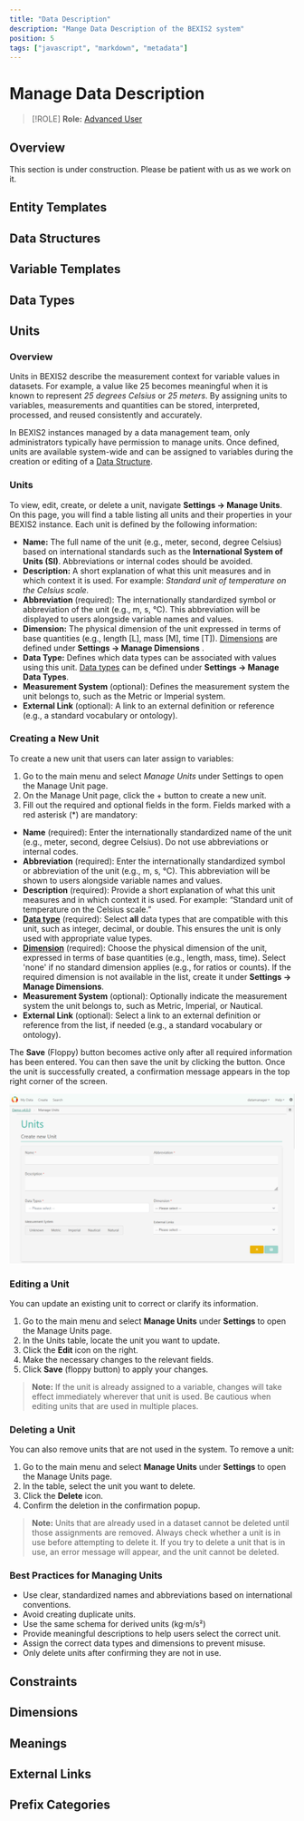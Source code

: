 ```yaml
---
title: "Data Description"
description: "Mange Data Description of the BEXIS2 system"
position: 5
tags: ["javascript", "markdown", "metadata"]
---
```


# Manage Data Description

>[!ROLE]
>__Role:__ [Advanced User](../docs/General/#roles)

## Overview

This section is under construction. Please be patient with us as we work on it.

## Entity Templates
## Data Structures
## Variable Templates
## Data Types
## Units
### Overview

Units in BEXIS2 describe the measurement context for variable values in datasets.  For example, a value like 25 becomes meaningful when it is known to represent *25 degrees Celsius* or *25 meters*.  By assigning units to variables, measurements and quantities can be stored, interpreted, processed, and reused consistently and accurately.

In BEXIS2 instances managed by a data management team, only administrators typically have permission to manage units.  Once defined, units are available system-wide and can be assigned to variables during the creation or editing of a [Data Structure](Dataset.md#datda-structure).



### Units
To view, edit, create, or delete a unit, navigate __Settings -> Manage Units__. On this page, you will find a table listing all units and their properties in your BEXIS2 instance. Each unit is defined by the following information:

* __Name:__ The full name of the unit (e.g., meter, second, degree Celsius) based on international standards such as the __International System of Units (SI)__. Abbreviations or internal codes should be avoided.
* __Description:__ A short explanation of what this unit measures and in which context it is used. For example: *Standard unit of temperature on the Celsius scale.*
* __Abbreviation__ (required): The internationally standardized symbol or abbreviation of the unit (e.g., m, s, °C). This abbreviation will be displayed to users alongside variable names and values.
* __Dimension:__ The physical dimension of the unit expressed in terms of base quantities (e.g., length [L], mass [M], time [T]). [Dimensions](#dimensions) are defined under __Settings -> Manage Dimensions__ .
* __Data Type:__ Defines which data types can be associated with values using this unit. [Data types](#data-types) can be defined under __Settings -> Manage Data Types__.
* __Measurement System__ (optional): Defines the measurement system the unit belongs to, such as the Metric or Imperial system.
* __External Link__ (optional): A link to an external definition or reference (e.g., a standard vocabulary or ontology).



### Creating a New Unit

To create a new unit that users can later assign to variables:
1. Go to the main menu and select  *Manage Units* under Settings to open the Manage Unit page.
2. On the Manage Unit page, click the + button to create a new unit.
3. Fill out the required and optional fields in the form. Fields marked with a red asterisk (*) are mandatory:
* __Name__ (required): Enter the internationally standardized name of the unit (e.g., meter, second, degree Celsius). Do not use abbreviations or internal codes.
* __Abbreviation__ (required): Enter the internationally standardized symbol or abbreviation of the unit (e.g., m, s, °C). This abbreviation will be shown to users alongside variable names and values.
* __Description__ (required): Provide a short explanation of what this unit measures and in which context it is used. For example: “Standard unit of temperature on the Celsius scale.”
* __[Data type](#data-types)__ (required): Select __all__ data types that are compatible with this unit, such as integer, decimal, or double. This ensures the unit is only used with appropriate value types.
* __[Dimension](#dimensions)__ (required): Choose the physical dimension of the unit, expressed in terms of base quantities (e.g., length, mass, time). Select 'none' if no standard dimension applies (e.g., for ratios or counts). If the required dimension is not available in the list, create it under __Settings -> Manage Dimensions__.
* __Measurement System__ (optional): Optionally indicate the measurement system the unit belongs to, such as Metric, Imperial, or Nautical.
* __External Link__ (optional): Select a link to an external definition or reference from the list, if needed (e.g., a standard vocabulary or ontology).

The **Save** (Floppy) button becomes active only after all required information has been entered. You can then save the unit by clicking the button. Once the unit is successfully created, a confirmation message appears in the top right corner of the screen.

![Create dataset I](https://github.com/BEXIS2/Documents/raw/master/Docs/Images/DataDescription_CreateUnit.png)


### Editing a Unit

You can update an existing unit to correct or clarify its information.

1. Go to the main menu and select **Manage Units** under **Settings** to open the Manage Units page.  
2. In the Units table, locate the unit you want to update.  
3. Click the **Edit** icon on the right.  
4. Make the necessary changes to the relevant fields.  
5. Click **Save** (floppy button) to apply your changes.

> **Note:** If the unit is already assigned to a variable, changes will take effect immediately wherever that unit is used. Be cautious when editing units that are used in multiple places.



### Deleting a Unit

You can also remove units that are not used in the system. To remove a unit:

1. Go to the main menu and select **Manage Units** under **Settings** to open the Manage Units page.  
2. In the table, select the unit you want to delete.  
3. Click the **Delete** icon.  
4. Confirm the deletion in the confirmation popup.

> **Note:** Units that are already used in a dataset cannot be deleted until those assignments are removed. Always check whether a unit is in use before attempting to delete it. If you try to delete a unit that is in use, an error message will appear, and the unit cannot be deleted.

### Best Practices for Managing Units
- Use clear, standardized names and abbreviations based on international conventions.
-  Avoid creating duplicate units.
- Use the same schema for derived units (kg·m/s²)
- Provide meaningful descriptions to help users select the correct unit.  
- Assign the correct data types and dimensions to prevent misuse.  
- Only delete units after confirming they are not in use.



## Constraints
## Dimensions
## Meanings
## External Links
## Prefix Categories
